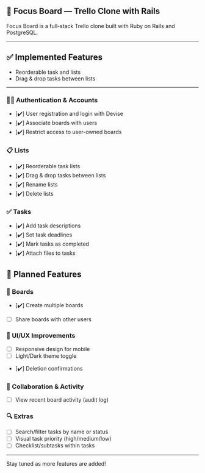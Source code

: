 ## 🎯 Focus Board — Trello Clone with Rails

Focus Board is a full-stack Trello clone built with Ruby on Rails and PostgreSQL.

---

## ✅ Implemented Features

- Reorderable task and lists
- Drag & drop tasks between lists

---

### 🧑‍💼 Authentication & Accounts

- [✔️] User registration and login with Devise
- [✔️] Associate boards with users
- [✔️] Restrict access to user-owned boards

### 📋 Lists

- [✔️] Reorderable task lists
- [✔️] Drag & drop tasks between lists
- [✔️] Rename lists
- [✔️] Delete lists

### ✅ Tasks

- [✔️] Add task descriptions
- [✔️] Set task deadlines
- [✔️] Mark tasks as completed
- [✔️] Attach files to tasks

## 🧩 Planned Features

### 🧠 Boards

- [✔️] Create multiple boards
- [ ] Share boards with other users

### 🎨 UI/UX Improvements

- [ ] Responsive design for mobile
- [ ] Light/Dark theme toggle
- [✔️] Deletion confirmations

### 🔄 Collaboration & Activity

- [ ] View recent board activity (audit log)

### 🔍 Extras

- [ ] Search/filter tasks by name or status
- [ ] Visual task priority (high/medium/low)
- [ ] Checklist/subtasks within tasks

---

Stay tuned as more features are added!
